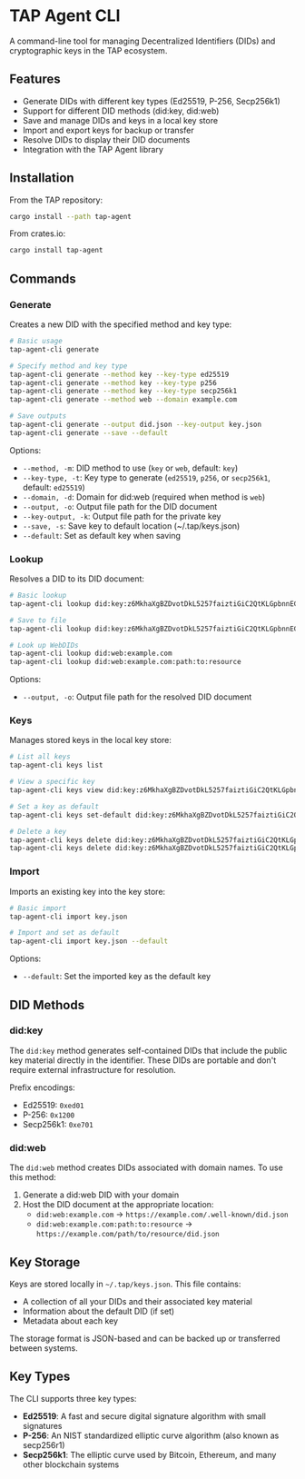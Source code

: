 # TAP Agent CLI

A command-line tool for managing Decentralized Identifiers (DIDs) and cryptographic keys in the TAP ecosystem.

## Features

- Generate DIDs with different key types (Ed25519, P-256, Secp256k1)
- Support for different DID methods (did:key, did:web)
- Save and manage DIDs and keys in a local key store
- Import and export keys for backup or transfer
- Resolve DIDs to display their DID documents
- Integration with the TAP Agent library

## Installation

From the TAP repository:
```bash
cargo install --path tap-agent
```

From crates.io:
```bash
cargo install tap-agent
```

## Commands

### Generate

Creates a new DID with the specified method and key type:

```bash
# Basic usage
tap-agent-cli generate

# Specify method and key type
tap-agent-cli generate --method key --key-type ed25519
tap-agent-cli generate --method key --key-type p256
tap-agent-cli generate --method key --key-type secp256k1
tap-agent-cli generate --method web --domain example.com

# Save outputs
tap-agent-cli generate --output did.json --key-output key.json
tap-agent-cli generate --save --default
```

Options:
- `--method, -m`: DID method to use (`key` or `web`, default: `key`)
- `--key-type, -t`: Key type to generate (`ed25519`, `p256`, or `secp256k1`, default: `ed25519`)
- `--domain, -d`: Domain for did:web (required when method is `web`)
- `--output, -o`: Output file path for the DID document
- `--key-output, -k`: Output file path for the private key
- `--save, -s`: Save key to default location (~/.tap/keys.json)
- `--default`: Set as default key when saving

### Lookup

Resolves a DID to its DID document:

```bash
# Basic lookup
tap-agent-cli lookup did:key:z6MkhaXgBZDvotDkL5257faiztiGiC2QtKLGpbnnEGta2doK

# Save to file
tap-agent-cli lookup did:key:z6MkhaXgBZDvotDkL5257faiztiGiC2QtKLGpbnnEGta2doK --output doc.json

# Look up WebDIDs
tap-agent-cli lookup did:web:example.com
tap-agent-cli lookup did:web:example.com:path:to:resource
```

Options:
- `--output, -o`: Output file path for the resolved DID document

### Keys

Manages stored keys in the local key store:

```bash
# List all keys
tap-agent-cli keys list

# View a specific key
tap-agent-cli keys view did:key:z6MkhaXgBZDvotDkL5257faiztiGiC2QtKLGpbnnEGta2doK

# Set a key as default
tap-agent-cli keys set-default did:key:z6MkhaXgBZDvotDkL5257faiztiGiC2QtKLGpbnnEGta2doK

# Delete a key
tap-agent-cli keys delete did:key:z6MkhaXgBZDvotDkL5257faiztiGiC2QtKLGpbnnEGta2doK
tap-agent-cli keys delete did:key:z6MkhaXgBZDvotDkL5257faiztiGiC2QtKLGpbnnEGta2doK --force
```

### Import

Imports an existing key into the key store:

```bash
# Basic import
tap-agent-cli import key.json

# Import and set as default
tap-agent-cli import key.json --default
```

Options:
- `--default`: Set the imported key as the default key

## DID Methods

### did:key

The `did:key` method generates self-contained DIDs that include the public key material directly in the identifier. These DIDs are portable and don't require external infrastructure for resolution.

Prefix encodings:
- Ed25519: `0xed01`
- P-256: `0x1200`
- Secp256k1: `0xe701`

### did:web

The `did:web` method creates DIDs associated with domain names. To use this method:

1. Generate a did:web DID with your domain
2. Host the DID document at the appropriate location:
   - `did:web:example.com` → `https://example.com/.well-known/did.json`
   - `did:web:example.com:path:to:resource` → `https://example.com/path/to/resource/did.json`

## Key Storage

Keys are stored locally in `~/.tap/keys.json`. This file contains:
- A collection of all your DIDs and their associated key material
- Information about the default DID (if set)
- Metadata about each key

The storage format is JSON-based and can be backed up or transferred between systems.

## Key Types

The CLI supports three key types:

- **Ed25519**: A fast and secure digital signature algorithm with small signatures
- **P-256**: An NIST standardized elliptic curve algorithm (also known as secp256r1)
- **Secp256k1**: The elliptic curve used by Bitcoin, Ethereum, and many other blockchain systems